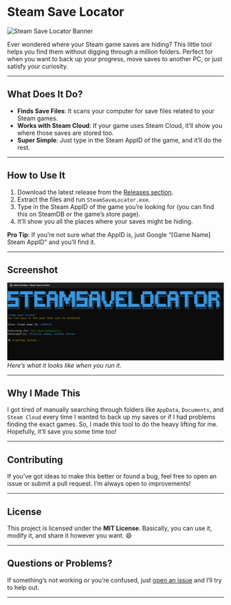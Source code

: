 # Steam Save Locator

![Steam Save Locator Banner](steam-save-locator-banner.jpeg)

Ever wondered where your Steam game saves are hiding? This little tool helps you find them without digging through a million folders. Perfect for when you want to back up your progress, move saves to another PC, or just satisfy your curiosity.

---

## What Does It Do?

- **Finds Save Files**: It scans your computer for save files related to your Steam games.
- **Works with Steam Cloud**: If your game uses Steam Cloud, it’ll show you where those saves are stored too.
- **Super Simple**: Just type in the Steam AppID of the game, and it’ll do the rest.

---

## How to Use It

1. Download the latest release from the [Releases section](#).
2. Extract the files and run `SteamSaveLocator.exe`.
3. Type in the Steam AppID of the game you’re looking for (you can find this on SteamDB or the game’s store page).
4. It’ll show you all the places where your saves might be hiding.

**Pro Tip**: If you’re not sure what the AppID is, just Google “[Game Name] Steam AppID” and you’ll find it.

---

## Screenshot

![Screenshot](screenshot.png)  
*Here’s what it looks like when you run it.*

---

## Why I Made This

I got tired of manually searching through folders like `AppData`, `Documents`, and `Steam Cloud` every time I wanted to back up my saves or if I had problems finding the exact games. So, I made this tool to do the heavy lifting for me. Hopefully, it’ll save you some time too!

---

## Contributing

If you’ve got ideas to make this better or found a bug, feel free to open an issue or submit a pull request. I’m always open to improvements!

---

## License

This project is licensed under the **MIT License**. Basically, you can use it, modify it, and share it however you want. 😄

---

## Questions or Problems?

If something’s not working or you’re confused, just [open an issue](#) and I’ll try to help out.

---
